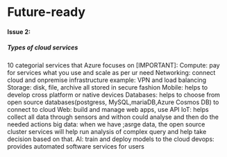 # Future-ready

#### Issue 2:
##### Types of cloud services
10 categorial services that Azure focuses on [IMPORTANT]:
Compute: pay for services what you use and scale as per ur need
Networking: connect cloud and onpremise infrastructure example: VPN and load balancing
Storage: disk, file, archive all stored in secure fashion
Mobile: helps to develop cross platform or native devices
Databases: helps to choose from open source databases(postgress, MySQL,mariaDB,Azure Cosmos DB) to connect to cloud
Web: build and manage web apps, use API
IoT: helps collect all data through sensors and withon could analyse and then do the needed actions
big data: when we have ;asrge data, the open source cluster services will help run analysis of complex query and help take decision based on that.
AI: train and deploy models to the cloud
devops: provides automated software services for users
